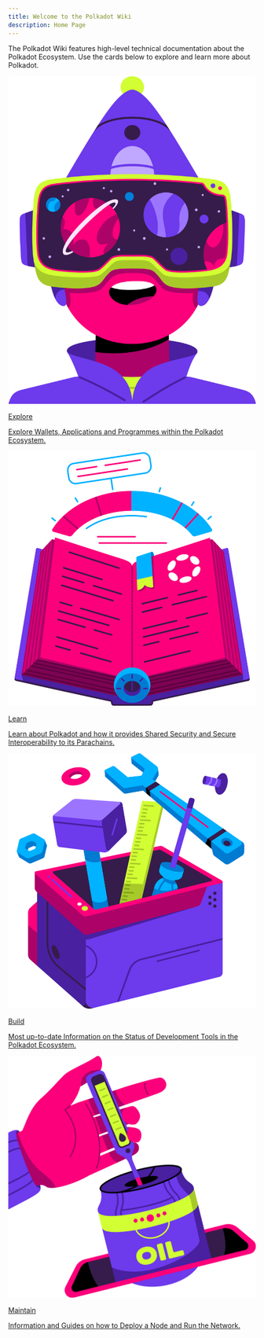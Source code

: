 ```yaml
---
title: Welcome to the Polkadot Wiki
description: Home Page
---
```


The Polkadot Wiki features high-level technical documentation about the Polkadot Ecosystem. Use the cards below to explore and learn more about Polkadot.

<div class="row">
  <!-- Card 1 -->
  <a href="./general/getting-started" class="card-container" data-aos="fade-up" data-aos-delay="100">
    <img src="./assets/home/Explore.png" class="card-image" alt="Explore" />
    <p class="card-title title">Explore</p>
    <p class="card-description">
      Explore Wallets, Applications and Programmes within the Polkadot Ecosystem.
    </p>
  </a>

  <!-- Card 2 -->
  <a href="./learn" class="card-container" data-aos="fade-up" data-aos-delay="200">
    <img src="./assets/home/Learn.png" class="card-image" alt="Learn" />
    <p class="card-title title">Learn</p>
    <p class="card-description">
      Learn about Polkadot and how it provides Shared Security and Secure Interoperability to its Parachains.
    </p>
  </a>
</div>

<div class="row">
  <!-- Card 1 -->
  <a href="https://docs.polkadot.com/develop/" class="card-container" data-aos="fade-up" data-aos-delay="100">
    <img src="./assets/home/Build.png" class="card-image" alt="Explore" />
    <p class="card-title title">Build</p>
    <p class="card-description">
      Most up-to-date Information on the Status of Development Tools in the Polkadot Ecosystem.
    </p>
  </a>

  <!-- Card 2 -->
  <a href="https://docs.polkadot.com/infrastructure/" class="card-container" data-aos="fade-up" data-aos-delay="200">
    <img src="./assets/home/Maintain.png" class="card-image" alt="Learn" />
    <p class="card-title title">Maintain</p>
    <p class="card-description">
      Information and Guides on how to Deploy a Node and Run the Network.
    </p>
  </a>
</div>